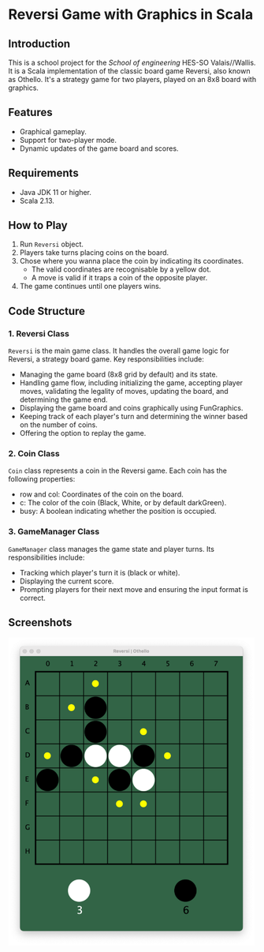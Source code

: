 # Reversi Game with Graphics in Scala

## Introduction
This is a school project for the _School of engineering_ HES-SO Valais//Wallis. It is a Scala implementation of the classic board game Reversi, also known as Othello. It's a strategy game for two players, played on an 8x8 board with graphics.

## Features
- Graphical gameplay.
- Support for two-player mode.
- Dynamic updates of the game board and scores.

## Requirements
- Java JDK 11 or higher.
- Scala 2.13.

## How to Play
1. Run `Reversi` object. 
2. Players take turns placing coins on the board.
3. Chose where you wanna place the coin by indicating its coordinates.
   - The valid coordinates are recognisable by a yellow dot.
    - A move is valid if it traps a coin of the opposite player.
4. The game continues until one players wins.

## Code Structure

### 1. Reversi Class
`Reversi` is the main game class. It handles the overall game logic for Reversi, a strategy board game. Key responsibilities include:

- Managing the game board (8x8 grid by default) and its state.
- Handling game flow, including initializing the game, accepting player moves, validating the legality of moves, updating the board, and determining the game end.
- Displaying the game board and coins graphically using FunGraphics.
- Keeping track of each player's turn and determining the winner based on the number of coins.
- Offering the option to replay the game.

### 2. Coin Class
`Coin` class represents a coin in the Reversi game. Each coin has the following properties:

- row and col: Coordinates of the coin on the board.
- c: The color of the coin (Black, White, or by default darkGreen).
- busy: A boolean indicating whether the position is occupied.

### 3. GameManager Class
`GameManager` class manages the game state and player turns. Its responsibilities include:

- Tracking which player's turn it is (black or white).
- Displaying the current score.
- Prompting players for their next move and ensuring the input format is correct.


## Screenshots

<img src="res/ReversiGame.png" alt="drawing" width="500"/>




